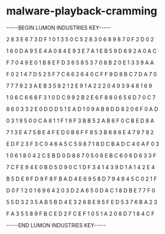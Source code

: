 # malware-playback-cramming

-----BEGIN LUMON INDUSTRIES KEY-----

2 8 3 E 6 7 3 D F 1 0 1 3 5 0 C 5 2 8 3 0 6 8 9 8 7 0 F 2 D 0 2

1 6 0 D A 9 5 E 4 A 0 8 4 E 9 3 E 7 A 1 E B 5 9 D 6 9 2 A 0 A C

F 7 0 4 9 E 0 1 B 8 E F D 3 6 5 8 5 3 7 0 8 B 2 0 E 1 3 3 9 A A

F 0 2 1 4 7 D 5 2 5 F 7 C 6 6 2 6 4 0 C F F 9 D 8 B C 7 D A 7 0

7 7 7 9 2 3 A E B 3 5 8 2 1 2 E 9 1 A 2 2 2 0 4 9 3 9 4 8 1 6 9

1 0 6 C 6 6 8 F 3 1 0 D C 9 9 2 B 2 E 6 F 8 8 0 6 5 6 D 7 0 C 7

8 6 0 3 3 2 E 0 D D D 5 1 E A D 1 0 9 A B 8 D D 8 2 0 6 F 0 A D

0 3 1 9 5 0 0 C A 8 1 1 F 1 9 F 3 B B 5 2 A B 6 F 0 C B E D 8 A

7 1 3 E 4 7 5 B E 4 F E D 0 B 6 F F 8 5 3 B 6 8 6 E 4 7 9 7 8 2

E D F 2 3 F 3 C 0 4 6 A 5 C 5 9 8 7 1 8 D C B A D C 4 0 A F 0 3

1 0 6 1 8 0 4 2 C E B D 0 D 8 6 7 0 5 0 8 E B C 6 0 6 D 6 3 3 F

7 C F E 9 4 E 0 B D 5 D 9 0 C 1 D F 3 4 1 4 3 9 D 1 A 1 4 2 E 4

B 5 D E 9 F D 9 F 8 F B A D 4 E 6 9 5 8 D 7 9 4 9 4 5 C 0 2 1 F

D 0 F 1 2 0 1 6 9 6 4 2 0 3 D 2 A 6 5 0 D A C 1 8 D B E 7 7 F 0

5 5 D 3 2 3 5 A B 5 B D 4 E 3 2 6 B E 9 5 F E D 5 3 7 6 B A 2 3

F A 3 5 5 8 9 F B C E D 2 F C E F 1 0 5 1 A 2 0 8 D 7 1 8 4 C F

-----END LUMON INDUSTRIES KEY-----
